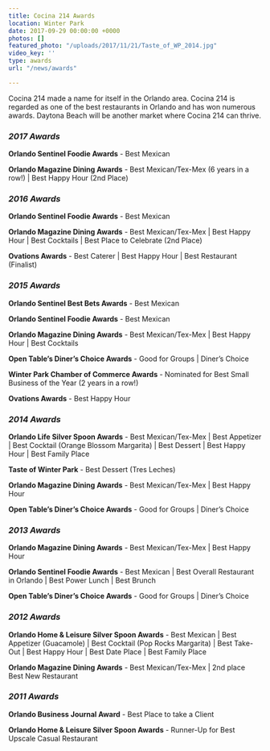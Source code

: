 ```yaml
---
title: Cocina 214 Awards
location: Winter Park
date: 2017-09-29 00:00:00 +0000
photos: []
featured_photo: "/uploads/2017/11/21/Taste_of_WP_2014.jpg"
video_key: ''
type: awards
url: "/news/awards"

---
```

Cocina 214 made a name for itself in the Orlando area. Cocina 214 is regarded as one of the best restaurants in Orlando and has won numerous awards. Daytona Beach will be another market where Cocina 214 can thrive.

### **_2017 Awards_**

**Orlando Sentinel Foodie Awards** - Best Mexican

**Orlando Magazine Dining Awards** - Best Mexican/Tex-Mex  (6 years in a row!)  | Best Happy Hour (2nd Place)

### **_2016 Awards_**

**Orlando Sentinel Foodie Awards** - Best Mexican

**Orlando Magazine Dining Awards** - Best Mexican/Tex-Mex   | Best Happy Hour | Best Cocktails | Best Place to Celebrate (2nd Place)

**Ovations Awards** - Best Caterer | Best Happy Hour | Best Restaurant (Finalist)

### **_2015 Awards_**

**Orlando Sentinel Best Bets Awards** - Best Mexican

**Orlando Sentinel Foodie Awards** - Best Mexican

**Orlando Magazine Dining Awards** - Best Mexican/Tex-Mex   |  Best Happy Hour | Best Cocktails

**Open Table’s Diner’s Choice Awards** - Good for Groups | Diner’s Choice

**Winter Park Chamber of Commerce Awards** - Nominated for Best Small Business of the Year (2 years in a row!)

**Ovations Awards** - Best Happy Hour

### **_2014 Awards_**

**Orlando Life Silver Spoon Awards** - Best Mexican/Tex-Mex | Best Appetizer | Best Cocktail (Orange Blossom Margarita) | Best Dessert | Best Happy Hour | Best Family Place

**Taste of Winter Park** - Best Dessert (Tres Leches)

**Orlando Magazine Dining Awards** - Best Mexican/Tex-Mex   |  Best Happy Hour

**Open Table’s Diner’s Choice Awards** - Good for Groups | Diner’s Choice

### **_2013 Awards_**

**Orlando Magazine Dining Awards** - Best Mexican/Tex-Mex   |  Best Happy Hour

**Orlando Sentinel Foodie Awards** - Best Mexican | Best Overall Restaurant in Orlando |  Best Power Lunch | Best Brunch

**Open Table’s Diner’s Choice Awards** - Good for Groups | Diner’s Choice

### **_2012 Awards_**

**Orlando Home & Leisure Silver Spoon Awards** - Best Mexican | Best Appetizer (Guacamole) | Best Cocktail (Pop Rocks Margarita) | Best Take-Out | Best Happy Hour | Best Date Place | Best Family Place

**Orlando Magazine Dining Awards** - Best Mexican/Tex-Mex | 2nd place Best New Restaurant

### **_2011 Awards_**

**Orlando Business Journal Award** - Best Place to take a Client

**Orlando Home & Leisure Silver Spoon Awards** - Runner-Up for Best Upscale Casual Restaurant